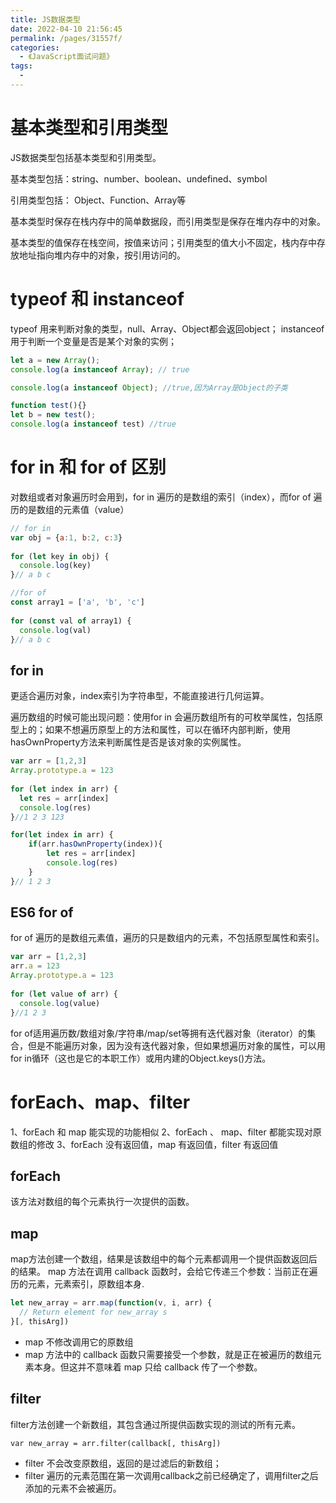 ```yaml
---
title: JS数据类型
date: 2022-04-10 21:56:45
permalink: /pages/31557f/
categories:
  - 《JavaScript面试问题》
tags:
  - 
---
```


# 基本类型和引用类型 

JS数据类型包括基本类型和引用类型。

基本类型包括：string、number、boolean、undefined、symbol

引用类型包括： Object、Function、Array等

基本类型时保存在栈内存中的简单数据段，而引用类型是保存在堆内存中的对象。

基本类型的值保存在栈空间，按值来访问；引用类型的值大小不固定，栈内存中存放地址指向堆内存中的对象，按引用访问的。

# typeof 和 instanceof

typeof 用来判断对象的类型，null、Array、Object都会返回object；
instanceof 用于判断一个变量是否是某个对象的实例；

```js
let a = new Array();
console.log(a instanceof Array); // true

console.log(a instanceof Object); //true,因为Array是Object的子类

function test(){}
let b = new test();
console.log(a instanceof test) //true
```

# for in 和 for of 区别

对数组或者对象遍历时会用到，for in 遍历的是数组的索引（index），而for of 遍历的是数组的元素值（value）

```js
// for in
var obj = {a:1, b:2, c:3}
    
for (let key in obj) {
  console.log(key)
}// a b c

//for of
const array1 = ['a', 'b', 'c']
 
for (const val of array1) {
  console.log(val)
}// a b c
```

## for in

更适合遍历对象，index索引为字符串型，不能直接进行几何运算。

遍历数组的时候可能出现问题：使用for in 会遍历数组所有的可枚举属性，包括原型上的；如果不想遍历原型上的方法和属性，可以在循环内部判断，使用hasOwnProperty方法来判断属性是否是该对象的实例属性。

```js
var arr = [1,2,3]
Array.prototype.a = 123
    
for (let index in arr) {
  let res = arr[index]
  console.log(res)
}//1 2 3 123

for(let index in arr) {
    if(arr.hasOwnProperty(index)){
        let res = arr[index]
  		console.log(res)
    }
}// 1 2 3
```

## ES6 for of

for of 遍历的是数组元素值，遍历的只是数组内的元素，不包括原型属性和索引。

```js
var arr = [1,2,3]
arr.a = 123
Array.prototype.a = 123
    
for (let value of arr) {
  console.log(value)
}//1 2 3
```

for of适用遍历数/数组对象/字符串/map/set等拥有迭代器对象（iterator）的集合，但是不能遍历对象，因为没有迭代器对象，但如果想遍历对象的属性，可以用for in循环（这也是它的本职工作）或用内建的Object.keys()方法。

# forEach、map、filter

1、forEach 和 map 能实现的功能相似
2、forEach 、 map、filter 都能实现对原数组的修改
3、forEach 没有返回值，map 有返回值，filter 有返回值

## forEach

该方法对数组的每个元素执行一次提供的函数。

## map

map方法创建一个数组，结果是该数组中的每个元素都调用一个提供函数返回后的结果。
map 方法在调用 callback 函数时，会给它传递三个参数：当前正在遍历的元素，元素索引，原数组本身.

```js
let new_array = arr.map(function(v, i, arr) {
  // Return element for new_array s
}[, thisArg])
```

- map 不修改调用它的原数组
- map 方法中的 callback 函数只需要接受一个参数，就是正在被遍历的数组元素本身。但这并不意味着 map 只给 callback 传了一个参数。


## filter

filter方法创建一个新数组，其包含通过所提供函数实现的测试的所有元素。

`var new_array = arr.filter(callback[, thisArg])`

- filter 不会改变原数组，返回的是过滤后的新数组；
- filter 遍历的元素范围在第一次调用callback之前已经确定了，调用filter之后添加的元素不会被遍历。